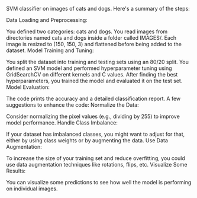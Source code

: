  SVM classifier on images of cats and dogs. Here's a summary of the steps:

Data Loading and Preprocessing:

You defined two categories: cats and dogs.
You read images from directories named cats and dogs inside a folder called IMAGES/.
Each image is resized to (150, 150, 3) and flattened before being added to the dataset.
Model Training and Tuning:

You split the dataset into training and testing sets using an 80/20 split.
You defined an SVM model and performed hyperparameter tuning using GridSearchCV on different kernels and C values.
After finding the best hyperparameters, you trained the model and evaluated it on the test set.
Model Evaluation:

The code prints the accuracy and a detailed classification report.
A few suggestions to enhance the code:
Normalize the Data:

Consider normalizing the pixel values (e.g., dividing by 255) to improve model performance.
Handle Class Imbalance:

If your dataset has imbalanced classes, you might want to adjust for that, either by using class weights or by augmenting the data.
Use Data Augmentation:

To increase the size of your training set and reduce overfitting, you could use data augmentation techniques like rotations, flips, etc.
Visualize Some Results:

You can visualize some predictions to see how well the model is performing on individual images.
